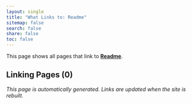 ```yaml
---
layout: single
title: "What Links to: Readme"
sitemap: false
search: false
share: false
toc: false
---
```


This page shows all pages that link to **[Readme](/vendor/bundle/ruby/3.1.0/gems/jekyll-theme-leap-day-0.2.0/README/)**.

## Linking Pages (0)


*This page is automatically generated. Links are updated when the site is rebuilt.*
